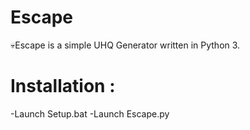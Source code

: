 # Escape
💀Escape is a simple UHQ Generator written in Python 3.



# Installation : 

-Launch Setup.bat
-Launch Escape.py



